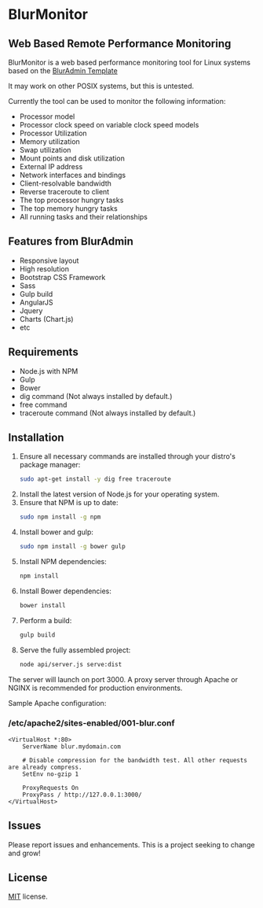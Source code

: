 # BlurMonitor
## Web Based Remote Performance Monitoring

BlurMonitor is a web based performance monitoring tool for Linux systems based on the [BlurAdmin Template](https://github.com/akveo/blur-admin)

It may work on other POSIX systems, but this is untested.

Currently the tool can be used to monitor the following information:

* Processor model
* Processor clock speed on variable clock speed models
* Processor Utilization
* Memory utilization
* Swap utilization
* Mount points and disk utilization
* External IP address
* Network interfaces and bindings
* Client-resolvable bandwidth
* Reverse traceroute to client
* The top processor hungry tasks
* The top memory hungry tasks
* All running tasks and their relationships

## Features from BlurAdmin

* Responsive layout
* High resolution
* Bootstrap CSS Framework
* Sass
* Gulp build
* AngularJS
* Jquery
* Charts (Chart.js)
* etc

## Requirements

* Node.js with NPM
* Gulp
* Bower
* dig command (Not always installed by default.)
* free command
* traceroute command (Not always installed by default.)

## Installation

1. Ensure all necessary commands are installed through your distro's package manager:
	```bash
	sudo apt-get install -y dig free traceroute
	``` 
2. Install the latest version of Node.js for your operating system.
3. Ensure that NPM is up to date:
	```bash
	sudo npm install -g npm
	```
4. Install bower and gulp:
	```bash
	sudo npm install -g bower gulp
	```
5. Install NPM dependencies:
	```bash
	npm install
	```
6. Install Bower dependencies:
	```bash
	bower install
	```
7. Perform a build:
	```bash
	gulp build
	```
8. Serve the fully assembled project:
	```bash
	node api/server.js serve:dist
	```

The server will launch on port 3000. A proxy server through Apache or NGINX is recommended for production environments.

Sample Apache configuration:

### /etc/apache2/sites-enabled/001-blur.conf
```
<VirtualHost *:80>
	ServerName blur.mydomain.com
	
	# Disable compression for the bandwidth test. All other requests are already compress.
	SetEnv no-gzip 1
	
	ProxyRequests On
	ProxyPass / http://127.0.0.1:3000/
</VirtualHost>
```

## Issues

Please report issues and enhancements. This is a project seeking to change and grow!

## License

<a href=/LICENSE.txt target="_blank">MIT</a> license.
